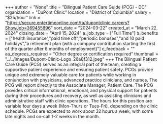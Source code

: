 +++
author = "None"
title = "Bilingual Patient Care Guide (PCG) - DC"
organization = "DuPont Clinic"
location = "District of Columbia"
salary = "$25/hour"
link = "https://secure.entertimeonline.com/ta/dupontclinic.careers?ShowJob=369455896"
sort_date = "2024-03-22"
created_at = "March 22, 2024"
closing_date = "April 15, 2024"
a_job_type = ["Full Time"]
b_benefits = ["health insurance","paid time off","periodic bonuses","and 10 paid holidays","a retirement plan (with a company contribution starting the first of the quarter after 6 months of employment)"]
c_feedback = ""
aa_degrees_required = "Other degree or certification required"
thumbnail = "../../images/Dupont-Clinic-Logo_26a8f312.jpeg"
+++
The Bilingual Patient Care Guide (PCG) serves as an integral part of the team, creating a supportive patient experience and ensuring patient safety. PCGs provide unique and extremely valuable care for patients while working in conjunction with physicians, advanced practice clinicians, and nurses. The PCG will report directly to the Associate Manager, Patient Care. The PCG provides critical informational, emotional, and physical support for patients during their procedures and recovery, as well as assisting clinicians and administrative staff with clinic operations. The hours for this position are variable four days a week (Mon-Thurs or Tues-Fri), depending on the clinic schedule. PCGs are expected to work about 32 hours a week, with some late nights and on-call 1-2 weeks in the month.